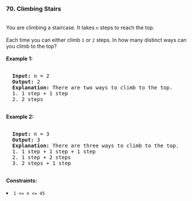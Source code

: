 <h3>70. Climbing Stairs</h3>
<br>
You are climbing a staircase. It takes <code>n</code> steps to reach the top.<br>
<br>
Each time you can either climb <code>1</code> or <code>2</code> steps. In how many distinct ways can you climb to the top?<br>
<br>
<b>Example 1:</b><br>
<br>
<pre>
  <strong>Input:</strong> n = 2
  <strong>Output:</strong> 2
  <strong>Explanation:</strong> There are two ways to climb to the top.
  1. 1 step + 1 step
  2. 2 steps
</pre>
<br>
<b>Example 2:</b><br>
<br>
<pre>
  <strong>Input:</strong> n = 3
  <strong>Output:</strong> 3
  <strong>Explanation:</strong> There are three ways to climb to the top.
  1. 1 step + 1 step + 1 step
  2. 1 step + 2 steps
  3. 2 steps + 1 step
</pre>
<br>
<b>Constraints:</b><br>
<br>
<li><code>1 <= n <= 45</code></li>
